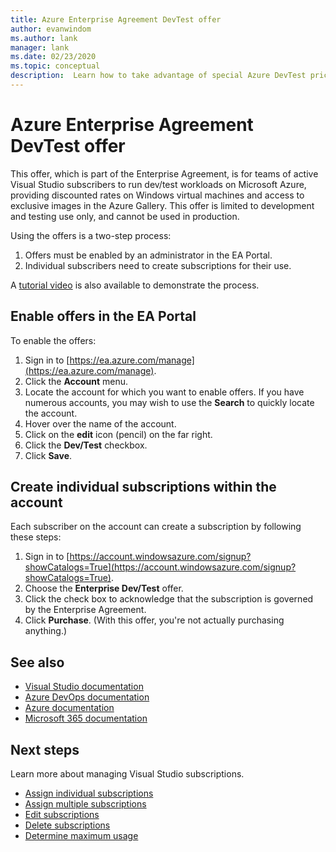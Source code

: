 ```yaml
---
title: Azure Enterprise Agreement DevTest offer
author: evanwindom
ms.author: lank
manager: lank
ms.date: 02/23/2020
ms.topic: conceptual
description:  Learn how to take advantage of special Azure DevTest pricing available to customers with Enterprise Agreements
---
```


# Azure Enterprise Agreement DevTest offer

This offer, which is part of the Enterprise Agreement, is for teams of active Visual Studio subscribers to run dev/test workloads on Microsoft Azure, providing discounted rates on Windows virtual machines and access to exclusive images in the Azure Gallery. This offer is limited to development and testing use only, and cannot be used in production.  

Using the offers is a two-step process:
1. Offers must be enabled by an administrator in the EA Portal.
2. Individual subscribers need to create subscriptions for their use. 

A [tutorial video](https://channel9.msdn.com/blogs/EA.Azure.com/Enabling-and-Creating-EA-DevTest-Subscriptions-through-the-EA-Portal) is also available to demonstrate the process.  

## Enable offers in the EA Portal
To enable the offers:
1. Sign in to [https://ea.azure.com/manage](https://ea.azure.com/manage).
0. Click the **Account** menu.
0. Locate the account for which you want to enable offers.  If you have numerous accounts, you may wish to use the **Search** to quickly locate the account. 
0. Hover over the name of the account. 
0. Click on the **edit** icon (pencil) on the far right. 
0. Click the **Dev/Test** checkbox.
0. Click **Save**.

## Create individual subscriptions within the account
Each subscriber on the account can create a subscription by following these steps:
1. Sign in to [https://account.windowsazure.com/signup?showCatalogs=True](https://account.windowsazure.com/signup?showCatalogs=True).
0. Choose the **Enterprise Dev/Test** offer.
0. Click the check box to acknowledge that the subscription is governed by the Enterprise Agreement. 
0. Click **Purchase**.  (With this offer, you're not actually purchasing anything.)

## See also
- [Visual Studio documentation](https://docs.microsoft.com/visualstudio/)
- [Azure DevOps documentation](https://docs.microsoft.com/azure/devops/)
- [Azure documentation](https://docs.microsoft.com/azure/)
- [Microsoft 365 documentation](https://docs.microsoft.com/microsoft-365/)

## Next steps
Learn more about managing Visual Studio subscriptions.
- [Assign individual subscriptions](assign-license.md)
- [Assign multiple subscriptions](assign-license-bulk.md)
- [Edit subscriptions](edit-license.md)
- [Delete subscriptions](delete-license.md)
- [Determine maximum usage](maximum-usage.md)



